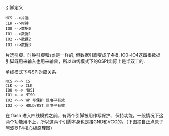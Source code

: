 

引脚定义

```
NCS -->片选
CLK -->时钟
IO0 -->数据0
IO1 -->数据1
IO2 -->数据2
IO3 -->数据3
```

片选引脚、时钟引脚和spi是一样的, 但数据引脚变成了4根, IO0~IO4这四根数据引脚既用来输入也用来输出，所以四线模式下的QSPI实际上是半双工的.

单线模式下与SPI对应关系

```
NCS <--> CS
CLK <--> CLK
IO0 <--> MOSI
IO1 <--> MISO
IO2 <--> WP 写保护 低电平有效
IO3 <--> HOLD/RST 高电平有效
```

在 flash 进入四线模式之前，有两个引脚被用作写保护、保持功能。一般情况下这两个功能用不上，所以这两个引脚本身也是接GND和VCC的。（下图摘自正点原子阿波罗F4核心板原理图）
